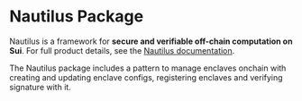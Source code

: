 # Nautilus Package

Nautilus is a framework for **secure and verifiable off-chain computation on Sui**. For full product details, see the [Nautilus documentation](https://docs.sui.io/concepts/cryptography/nautilus).

The Nautilus package includes a pattern to manage enclaves onchain with creating and updating enclave configs, registering enclaves and verifying signature with it. 